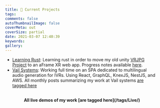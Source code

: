 ```yaml
---
title: 📌 Current Projects
tags:
comments: false
autoThumbnailImage: false
coverMeta: out
coverSize: partial
date: 2021-03-07 12:40:39
keywords:
gallery:
---
```


- [Learning Rust](https://github.com/bmitchinson/learning-rust): Learning rust in order to move my old unity [VRJPG Project](https://github.com/bmitchinson/vr-jpg-viewer) to an aFrame XR web app. Progress notes available [here](https://www.notion.so/bmitchinson/JPGVR-Viewer-5136ef4d51744e73936bb9b1b549b246).
- [Vail Systems](https://www.vailsys.com/): Working full time on an SPA dedicated to multilingual audio generation for IVRs. Using React, GraphQL, KnexJS, NestJS, and AWS. All monthly posts summarizing my work at Vail systems [are tagged here](/tags/Vail/)
</br></br>
<p align='center'><b> All live demos of my work [are tagged here](/tags/Live/) <b></p>
